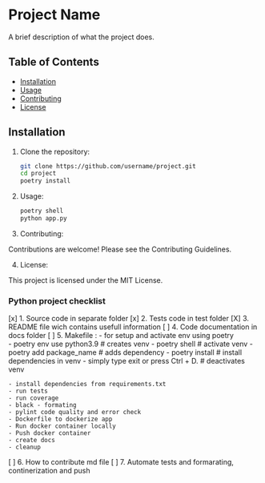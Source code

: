 # Project Name

A brief description of what the project does.

## Table of Contents

- [Installation](#installation)
- [Usage](#usage)
- [Contributing](#contributing)
- [License](#license)

## Installation

1. Clone the repository:

   ```bash
   git clone https://github.com/username/project.git
   cd project
   poetry install
   ```

2. Usage:

    ```bash
    poetry shell
    python app.py
    ```
3. Contributing:

Contributions are welcome! Please see the Contributing Guidelines.

4. License:

This project is licensed under the MIT License.


### Python project checklist

[x] 1. Source code in separate folder
[x] 2. Tests code in test folder
[X] 3. README file wich contains usefull information
[ ] 4. Code documentation in docs folder
[ ] 5. Makefile :
    - for setup and activate env using poetry  
        - poetry env use python3.9  # creates venv
        - poetry shell  # activate venv
        - poetry add package_name  # adds dependency
        - poetry install  # install dependencies in venv
        - simply type exit or press Ctrl + D.  # deactivates venv


    - install dependencies from requirements.txt
    - run tests
    - run coverage
    - black - formating
    - pylint code quality and error check
    - Dockerfile to dockerize app
    - Run docker container locally
    - Push docker container
    - create docs
    - cleanup 
[ ] 6. How to contribute md file
[ ] 7. Automate tests and formarating, continerization and push
